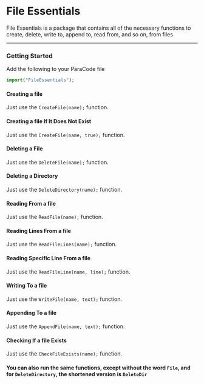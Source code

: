 # File Essentials

File Essentials is a package that contains
all of the necessary functions to create, delete,
write to, append to, read from, and so on, from files

---

### Getting Started
Add the following to your ParaCode file
```js
import("FileEssentials");
```

#### Creating a file
Just use the `CreateFile(name);` function.

#### Creating a file If It Does Not Exist
Just use the `CreateFile(name, true);` function.

#### Deleting a File
Just use the `DeleteFile(name);` function.

#### Deleting a Directory
Just use the `DeleteDirectory(name);` function.

#### Reading From a file
Just use the `ReadFile(name);` function.

#### Reading Lines From a file
Just use the `ReadFileLines(name);` function.

#### Reading Specific Line From a file
Just use the `ReadFileLine(name, line);` function.

#### Writing To a file
Just use the `WriteFile(name, text);` function.

#### Appending To a file
Just use the `AppendFile(name, text);` function.

#### Checking If a file Exists
Just use the `CheckFileExists(name);` function.

#### You can also run the same functions, except without the word `File`, and for `DeleteDirectory`, the shortened version is `DeleteDir`